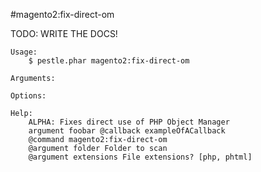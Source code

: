 #magento2:fix-direct-om

TODO: WRITE THE DOCS!
    
    Usage: 
        $ pestle.phar magento2:fix-direct-om
    
    Arguments:
    
    Options:
    
    Help:
        ALPHA: Fixes direct use of PHP Object Manager
        argument foobar @callback exampleOfACallback
        @command magento2:fix-direct-om
        @argument folder Folder to scan
        @argument extensions File extensions? [php, phtml]
    
    
    